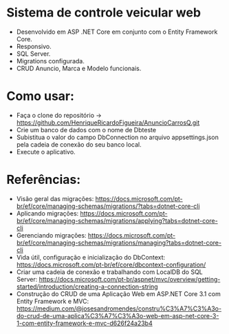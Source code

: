 # Sistema de controle veicular web

- Desenvolvido em ASP .NET Core em conjunto com o Entity Framework Core.
- Responsivo.
- SQL Server.
- Migrations configurada.
- CRUD Anuncio, Marca e Modelo funcionais.

# Como usar:
- Faça o clone do repositório ->  https://github.com/HenriqueRicardoFigueira/AnuncioCarrosQ.git
- Crie um banco de dados com o nome de Dbteste
- Subistitua o valor do campo DbConnection no arquivo appsettings.json pela cadeia de conexão do seu banco local.
- Execute o aplicativo.

# Referências:
- Visão geral das migrações:
https://docs.microsoft.com/pt-br/ef/core/managing-schemas/migrations/?tabs=dotnet-core-cli
- Aplicando migrações:
https://docs.microsoft.com/pt-br/ef/core/managing-schemas/migrations/applying?tabs=dotnet-core-cli
- Gerenciando migrações:
https://docs.microsoft.com/pt-br/ef/core/managing-schemas/migrations/managing?tabs=dotnet-core-cli
- Vida útil, configuração e inicialização do DbContext:
https://docs.microsoft.com/pt-br/ef/core/dbcontext-configuration/
- Criar uma cadeia de conexão e trabalhando com LocalDB do SQL Server:
https://docs.microsoft.com/pt-br/aspnet/mvc/overview/getting-started/introduction/creating-a-connection-string
- Construção do CRUD de uma Aplicação Web em ASP.NET Core 3.1 com Entity Framework e MVC:
https://medium.com/@josesandromendes/constru%C3%A7%C3%A3o-do-crud-de-uma-aplica%C3%A7%C3%A3o-web-em-asp-net-core-3-1-com-entity-framework-e-mvc-d626f24a23b4
